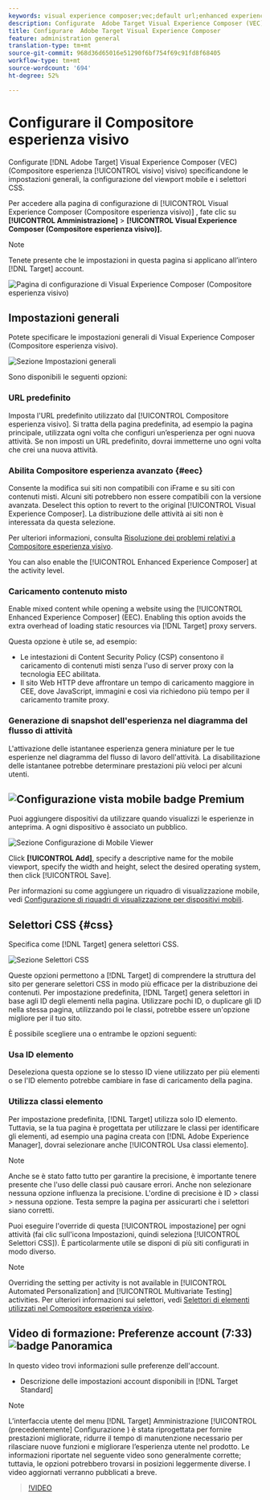 ```yaml
---
keywords: visual experience composer;vec;default url;enhanced experience composer;eec;mixed content;experience snapshots;mobile viewport;css;css selectors
description: Configurate  Adobe Target Visual Experience Composer (VEC) specificandone le impostazioni generali, la configurazione del viewport mobile e i selettori CSS.
title: Configurare  Adobe Target Visual Experience Composer
feature: administration general
translation-type: tm+mt
source-git-commit: 968d36d65016e51290f6bf754f69c91fd8f68405
workflow-type: tm+mt
source-wordcount: '694'
ht-degree: 52%

---
```



# Configurare il Compositore esperienza visivo

Configurate [!DNL Adobe Target] Visual Experience Composer (VEC) (Compositore esperienza [!UICONTROL visivo] visivo) specificandone le impostazioni generali, la configurazione del viewport mobile e i selettori CSS.

Per accedere alla pagina di configurazione di [!UICONTROL Visual Experience Composer (Compositore esperienza visivo)] , fate clic su **[!UICONTROL Amministrazione]** > **[!UICONTROL Visual Experience Composer (Compositore esperienza visivo)].**

>[!NOTE]
>
>Tenete presente che le impostazioni in questa pagina si applicano all’intero [!DNL Target] account.

![Pagina di configurazione di Visual Experience Composer (Compositore esperienza visivo)](/help/administrating-target/assets/vec.png)

## Impostazioni generali

Potete specificare le impostazioni generali di Visual Experience Composer (Compositore esperienza visivo).

![Sezione Impostazioni generali](/help/administrating-target/assets/general-settings.png)

Sono disponibili le seguenti opzioni:

### URL predefinito

Imposta l&#39;URL predefinito utilizzato dal [!UICONTROL Compositore esperienza visivo]. Si tratta della pagina predefinita, ad esempio la pagina principale, utilizzata ogni volta che configuri un’esperienza per ogni nuova attività. Se non imposti un URL predefinito, dovrai immetterne uno ogni volta che crei una nuova attività.

### Abilita Compositore esperienza avanzato {#eec}

Consente la modifica sui siti non compatibili con iFrame e su siti con contenuti misti. Alcuni siti potrebbero non essere compatibili con la versione avanzata. Deselect this option to revert to the original [!UICONTROL Visual Experience Composer]. La distribuzione delle attività ai siti non è interessata da questa selezione.

Per ulteriori informazioni, consulta [Risoluzione dei problemi relativi a Compositore esperienza visivo](/help/c-experiences/c-visual-experience-composer/r-troubleshoot-composer/troubleshoot-composer.md).

You can also enable the [!UICONTROL Enhanced Experience Composer] at the activity level.

### Caricamento contenuto misto

Enable mixed content while opening a website using the [!UICONTROL Enhanced Experience Composer] (EEC). Enabling this option avoids the extra overhead of loading static resources via [!DNL Target] proxy servers.

Questa opzione è utile se, ad esempio:

* Le intestazioni di Content Security Policy (CSP) consentono il caricamento di contenuti misti senza l&#39;uso di server proxy con la tecnologia EEC abilitata.
* Il sito Web HTTP deve affrontare un tempo di caricamento maggiore in CEE, dove JavaScript, immagini e così via richiedono più tempo per il caricamento tramite proxy.

### Generazione di snapshot dell&#39;esperienza nel diagramma del flusso di attività

L&#39;attivazione delle istantanee esperienza genera miniature per le tue esperienze nel diagramma del flusso di lavoro dell&#39;attività. La disabilitazione delle istantanee potrebbe determinare prestazioni più veloci per alcuni utenti.

## ![Configurazione vista](/help/assets/premium.png) mobile badge Premium

Puoi aggiungere dispositivi da utilizzare quando visualizzi le esperienze in anteprima. A ogni dispositivo è associato un pubblico.

![Sezione Configurazione di Mobile Viewer](/help/administrating-target/assets/mobile-viewport-configuration.png)

Click **[!UICONTROL Add]**, specify a descriptive name for the mobile viewport, specify the width and height, select the desired operating system, then click [!UICONTROL Save].

Per informazioni su come aggiungere un riquadro di visualizzazione mobile, vedi [Configurazione di riquadri di visualizzazione per dispositivi mobili](/help/c-experiences/c-visual-experience-composer/mobile-viewports.md).

## Selettori CSS {#css}

Specifica come [!DNL Target] genera selettori CSS.

![Sezione Selettori CSS](/help/administrating-target/assets/css-selectors.png)

Queste opzioni permettono a [!DNL Target] di comprendere la struttura del sito per generare selettori CSS in modo più efficace per la distribuzione dei contenuti. Per impostazione predefinita, [!DNL Target] genera selettori in base agli ID degli elementi nella pagina. Utilizzare pochi ID, o duplicare gli ID nella stessa pagina, utilizzando poi le classi, potrebbe essere un&#39;opzione migliore per il tuo sito.

È possibile scegliere una o entrambe le opzioni seguenti:

### Usa ID elemento

Deseleziona questa opzione se lo stesso ID viene utilizzato per più elementi o se l&#39;ID elemento potrebbe cambiare in fase di caricamento della pagina.

### Utilizza classi elemento

Per impostazione predefinita, [!DNL Target] utilizza solo ID elemento. Tuttavia, se la tua pagina è progettata per utilizzare le classi per identificare gli elementi, ad esempio una pagina creata con [!DNL Adobe Experience Manager], dovrai selezionare anche [!UICONTROL Usa classi elemento].

>[!NOTE]
>
>Anche se è stato fatto tutto per garantire la precisione, è importante tenere presente che l&#39;uso delle classi può causare errori. Anche non selezionare nessuna opzione influenza la precisione. L&#39;ordine di precisione è ID > classi > nessuna opzione. Testa sempre la pagina per assicurarti che i selettori siano corretti.

Puoi eseguire l&#39;override di questa [!UICONTROL impostazione] per ogni attività (fai clic sull&#39;icona Impostazioni, quindi seleziona [!UICONTROL Selettori CSS]). È particolarmente utile se disponi di più siti configurati in modo diverso.

>[!NOTE]
>
>Overriding the setting per activity is not available in [!UICONTROL Automated Personalization] and [!UICONTROL Multivariate Testing] activities.  Per ulteriori informazioni sui selettori, vedi [Selettori di elementi utilizzati nel Compositore esperienza visivo](/help/c-experiences/c-visual-experience-composer/vec-selectors.md).

## Video di formazione: Preferenze account (7:33) ![badge Panoramica](/help/assets/overview.png)

In questo video trovi informazioni sulle preferenze dell&#39;account.

* Descrizione delle impostazioni account disponibili in [!DNL Target Standard]

>[!NOTE]
>
>L’interfaccia utente del menu [!DNL Target] Amministrazione [!UICONTROL (precedentemente] Configurazione ) è stata riprogettata per fornire prestazioni migliorate, ridurre il tempo di manutenzione necessario per rilasciare nuove funzioni e migliorare l’esperienza utente nel prodotto. Le informazioni riportate nel seguente video sono generalmente corrette; tuttavia, le opzioni potrebbero trovarsi in posizioni leggermente diverse. I video aggiornati verranno pubblicati a breve.

>[!VIDEO](https://video.tv.adobe.com/v/17379)

